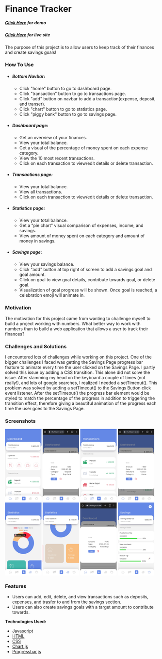 # Finance Tracker
##### *[Click Here](https://youtu.be/BVDUV6CEojs) for demo*

##### *[Click Here](https://financetracker.kurtisgarcia.dev) for live site*

The purpose of this project is to allow users to keep track of their finances and create savings goals!


### How To Use

- ##### *Bottom Navbar:*
    - Click "home" button to go to dashboard page.
    - Click "transaction" button to go to transactions page.
    - Click "add" button on navbar to add a transaction(expense, deposit, and transer).
    - Click "chart" button to go to statistics page.
    - Click "piggy bank" button to go to savings page.

- ##### *Dashboard page:*
    - Get an overview of your finances.
    - View your total balance.
    - Get a visual of the percentage of money spent on each expense category.
    - View the 10 most recent transactions.
    - Click on each transaction to view/edit details or delete transaction.

- ##### *Transactions page:*
    - View your total balance.
    - View all transactions.
    - Click on each transaction to view/edit details or delete transaction.

- ##### *Statistics page:*

    - View your total balance.
    - Get a "pie chart" visual comparison of expenses, income, and savings. 
    - View amount of money spent on each category and amount of money in savings.

- ##### *Savings page:*

    - View your savings balance.
    - Click "add" button at top right of screen to add a savings goal and goal amount.
    - Click on goal to view goal details, contribute towards goal, or delete goal.
    - Visualization of goal progress will be shown. Once goal is reached, a celebration emoji will animate in.


### Motivation
The motivation for this project came from wanting to challenge myself to build a project working with numbers. What better way to work with numbers than to build a web application that allows a user to track their finances?


### Challenges and Solutions
I encountered lots of challenges while working on this project. One of the bigger challenges I faced was getting the Savings Page progress bar feature to animate every time the user clicked on the Savings Page. I partly solved this issue by adding a CSS transition. This alone did not solve the issue. After slamming my head on the keyboard a couple of times (not really!), and lots of google searches, I realized I needed a setTimeout(). This problem was solved by adding a setTimeout() to the Savings Button click event listener. After the setTimeout() the progress bar element would be styled to match the percentage of the progress in addition to triggering the transition effect, therefore giving a beautiful animation of the progress each time the user goes to the Savings Page. 


### Screenshots
<div>
<img src="./images/readme_screenshots/dashboard-screenshot.jpg" width="120" height="240" alt="dashboard page"/>

<img src="./images/readme_screenshots/deposit-screenshot.jpg" width="120" height="240" alt="deposit details"/>

<img src="./images/readme_screenshots/transactions-screenshot.jpg" width="120" height="240" alt="transactions page"/>

<img src="./images/readme_screenshots/expense-screenshot.jpg" width="120" height="240" alt="expense-details"/>

<img src="./images/readme_screenshots/stats1-screenshot.jpg" width="120" height="240" alt="statistics page"/>

<img src="./images/readme_screenshots/stats2-screenshot.jpg" width="120" height="240" alt="statistics page"/>

<img src="./images/readme_screenshots/transfer-screenshot.jpg" width="120" height="240" alt="transfer details"/>

<img src="./images/readme_screenshots/savings-screenshot.jpg" width="120" height="240" alt="savings page"/>
</div>

### Features
- Users can add, edit, delete, and view transactions such as deposits, expenses, and trasfer to and from the savings section.
- Users can also create savings goals with a target amount to contribute towards.


**Technologies Used:**
- [Javascript](https://developer.mozilla.org/en-US/docs/Web/JavaScript)
- [HTML](https://developer.mozilla.org/en-US/docs/Web/HTML)
- [CSS](https://developer.mozilla.org/en-US/docs/Web/CSS)
- [Chart.js](https://www.chartjs.org/)
- [Progressbar.js](https://kimmobrunfeldt.github.io/progressbar.js/)